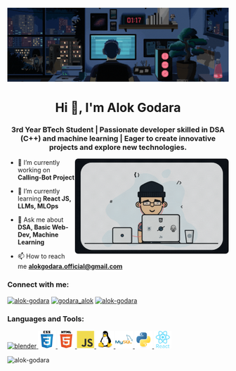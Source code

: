 ![MasterHead](https://github.com/Alok-Godara/Alok-Godara/blob/main/Animation_banner.gif)
<h1 align="center">Hi 👋, I'm Alok Godara</h1>
<h3 align="center">3rd Year BTech Student | Passionate developer skilled in DSA (C++) and machine learning | Eager to create innovative projects and explore new technologies.</h3>

<img src="https://github.com/Alok-Godara/Alok-Godara/blob/main/Coding_Img.gif" alt="Coding" width="350" align="right" style="border-radius: 7px;">

- 🔭 I’m currently working on **Calling-Bot Project**

- 🌱 I’m currently learning **React JS, LLMs, MLOps**

- 💬 Ask me about **DSA, Basic Web-Dev, Machine Learning**

- 📫 How to reach me **alokgodara.official@gmail.com**

<h3 align="left">Connect with me:</h3>
<p align="left">
<a href="https://linkedin.com/in/alok-godara" target="blank"><img align="center" src="https://raw.githubusercontent.com/rahuldkjain/github-profile-readme-generator/master/src/images/icons/Social/linked-in-alt.svg" alt="alok-godara" height="30" width="40" /></a>
<a href="https://instagram.com/godara_alok" target="blank"><img align="center" src="https://raw.githubusercontent.com/rahuldkjain/github-profile-readme-generator/master/src/images/icons/Social/instagram.svg" alt="godara_alok" height="30" width="40" /></a>
<a href="https://www.leetcode.com/alok-godara" target="blank"><img align="center" src="https://raw.githubusercontent.com/rahuldkjain/github-profile-readme-generator/master/src/images/icons/Social/leet-code.svg" alt="alok-godara" height="30" width="40" /></a>
</p>

<h3 align="left">Languages and Tools:</h3>
<p align="left"> <a href="https://www.blender.org/" target="_blank" rel="noreferrer"> <img src="https://download.blender.org/branding/community/blender_community_badge_white.svg" alt="blender" width="40" height="40"/> </a> <a href="https://www.w3schools.com/css/" target="_blank" rel="noreferrer"> <img src="https://raw.githubusercontent.com/devicons/devicon/master/icons/css3/css3-original-wordmark.svg" alt="css3" width="40" height="40"/> </a> <a href="https://www.w3.org/html/" target="_blank" rel="noreferrer"> <img src="https://raw.githubusercontent.com/devicons/devicon/master/icons/html5/html5-original-wordmark.svg" alt="html5" width="40" height="40"/> </a> <a href="https://developer.mozilla.org/en-US/docs/Web/JavaScript" target="_blank" rel="noreferrer"> <img src="https://raw.githubusercontent.com/devicons/devicon/master/icons/javascript/javascript-original.svg" alt="javascript" width="40" height="40"/> </a> <a href="https://www.linux.org/" target="_blank" rel="noreferrer"> <img src="https://raw.githubusercontent.com/devicons/devicon/master/icons/linux/linux-original.svg" alt="linux" width="40" height="40"/> </a> <a href="https://www.mysql.com/" target="_blank" rel="noreferrer"> <img src="https://raw.githubusercontent.com/devicons/devicon/master/icons/mysql/mysql-original-wordmark.svg" alt="mysql" width="40" height="40"/> </a> <a href="https://www.python.org" target="_blank" rel="noreferrer"> <img src="https://raw.githubusercontent.com/devicons/devicon/master/icons/python/python-original.svg" alt="python" width="40" height="40"/> </a> <a href="https://reactjs.org/" target="_blank" rel="noreferrer"> <img src="https://raw.githubusercontent.com/devicons/devicon/master/icons/react/react-original-wordmark.svg" alt="react" width="40" height="40"/> </a> </p>

<p><img align="center" src="https://github-readme-streak-stats.herokuapp.com/?user=alok-godara&background=#0d1117" alt="alok-godara" /></p>
